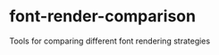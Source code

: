 font-render-comparison
======================

Tools for comparing different font rendering strategies
